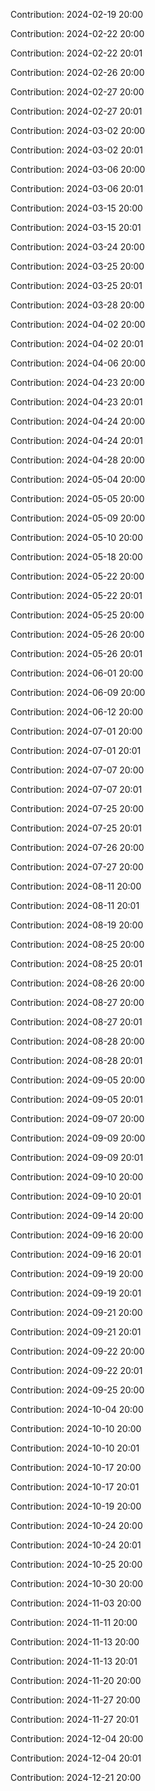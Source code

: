 Contribution: 2024-02-19 20:00

Contribution: 2024-02-22 20:00

Contribution: 2024-02-22 20:01

Contribution: 2024-02-26 20:00

Contribution: 2024-02-27 20:00

Contribution: 2024-02-27 20:01

Contribution: 2024-03-02 20:00

Contribution: 2024-03-02 20:01

Contribution: 2024-03-06 20:00

Contribution: 2024-03-06 20:01

Contribution: 2024-03-15 20:00

Contribution: 2024-03-15 20:01

Contribution: 2024-03-24 20:00

Contribution: 2024-03-25 20:00

Contribution: 2024-03-25 20:01

Contribution: 2024-03-28 20:00

Contribution: 2024-04-02 20:00

Contribution: 2024-04-02 20:01

Contribution: 2024-04-06 20:00

Contribution: 2024-04-23 20:00

Contribution: 2024-04-23 20:01

Contribution: 2024-04-24 20:00

Contribution: 2024-04-24 20:01

Contribution: 2024-04-28 20:00

Contribution: 2024-05-04 20:00

Contribution: 2024-05-05 20:00

Contribution: 2024-05-09 20:00

Contribution: 2024-05-10 20:00

Contribution: 2024-05-18 20:00

Contribution: 2024-05-22 20:00

Contribution: 2024-05-22 20:01

Contribution: 2024-05-25 20:00

Contribution: 2024-05-26 20:00

Contribution: 2024-05-26 20:01

Contribution: 2024-06-01 20:00

Contribution: 2024-06-09 20:00

Contribution: 2024-06-12 20:00

Contribution: 2024-07-01 20:00

Contribution: 2024-07-01 20:01

Contribution: 2024-07-07 20:00

Contribution: 2024-07-07 20:01

Contribution: 2024-07-25 20:00

Contribution: 2024-07-25 20:01

Contribution: 2024-07-26 20:00

Contribution: 2024-07-27 20:00

Contribution: 2024-08-11 20:00

Contribution: 2024-08-11 20:01

Contribution: 2024-08-19 20:00

Contribution: 2024-08-25 20:00

Contribution: 2024-08-25 20:01

Contribution: 2024-08-26 20:00

Contribution: 2024-08-27 20:00

Contribution: 2024-08-27 20:01

Contribution: 2024-08-28 20:00

Contribution: 2024-08-28 20:01

Contribution: 2024-09-05 20:00

Contribution: 2024-09-05 20:01

Contribution: 2024-09-07 20:00

Contribution: 2024-09-09 20:00

Contribution: 2024-09-09 20:01

Contribution: 2024-09-10 20:00

Contribution: 2024-09-10 20:01

Contribution: 2024-09-14 20:00

Contribution: 2024-09-16 20:00

Contribution: 2024-09-16 20:01

Contribution: 2024-09-19 20:00

Contribution: 2024-09-19 20:01

Contribution: 2024-09-21 20:00

Contribution: 2024-09-21 20:01

Contribution: 2024-09-22 20:00

Contribution: 2024-09-22 20:01

Contribution: 2024-09-25 20:00

Contribution: 2024-10-04 20:00

Contribution: 2024-10-10 20:00

Contribution: 2024-10-10 20:01

Contribution: 2024-10-17 20:00

Contribution: 2024-10-17 20:01

Contribution: 2024-10-19 20:00

Contribution: 2024-10-24 20:00

Contribution: 2024-10-24 20:01

Contribution: 2024-10-25 20:00

Contribution: 2024-10-30 20:00

Contribution: 2024-11-03 20:00

Contribution: 2024-11-11 20:00

Contribution: 2024-11-13 20:00

Contribution: 2024-11-13 20:01

Contribution: 2024-11-20 20:00

Contribution: 2024-11-27 20:00

Contribution: 2024-11-27 20:01

Contribution: 2024-12-04 20:00

Contribution: 2024-12-04 20:01

Contribution: 2024-12-21 20:00

